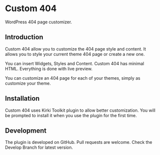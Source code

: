 # Custom 404

WordPress 404 page customizer.

## Introduction

Custom 404 allow you to customize the 404 page style and content.
It allows you to style your current theme 404 page or create a new one.

You can insert Widgets, Styles and Content. Custom 404 has minimal HTML.
Everything is done with live preview.

You can customize an 404 page for each of your themes, simply as customize your theme.

## Installation

Custom 404 uses Kirki Toolkit plugin to allow better customization.
You will be prompted to install it when you use the plugin for the first time.

## Development

The plugin is developed on GitHub. Pull requests are welcome.
Check the Develop Branch for latest version.

